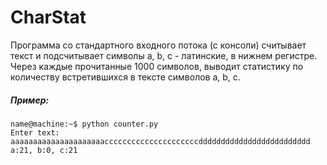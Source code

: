 # CharStat


Программа со стандартного входного потока (с консоли) считывает текст
и подсчитывает символы a, b, c - латинские, в нижнем регистре. Через каждые
прочитанные 1000 символов, выводит статистику по количеству встретившихся в
тексте символов a, b, c.


##### Пример:
```
name@machine:~$ python counter.py
Enter text: aaaaaaaaaaaaaaaaaaaaacccccccccccccccccccccddddddddddddddddddddddddd
a:21, b:0, c:21
```
